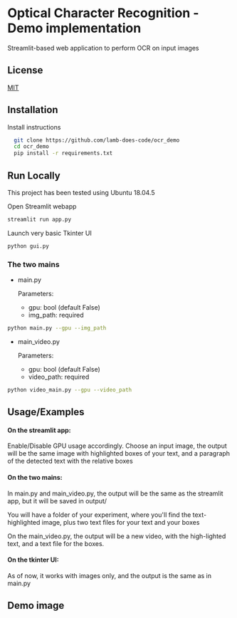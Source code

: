 
# Optical Character Recognition - Demo implementation

Streamlit-based web application to perform OCR on input images


## License

[MIT](https://choosealicense.com/licenses/mit/)

  
## Installation

Install instructions
```bash
  git clone https://github.com/lamb-does-code/ocr_demo
  cd ocr_demo
  pip install -r requirements.txt
```

    
## Run Locally

This project has been tested using Ubuntu 18.04.5

Open Streamlit webapp
```bash
streamlit run app.py
```

Launch very basic Tkinter UI
```bash
python gui.py 
```

### The two mains

 * main.py 
    
    Parameters: 
    
     * gpu: bool (default False)
     * img_path: required
```bash
python main.py --gpu --img_path
```

* main_video.py

    Parameters:

     * gpu: bool (default False)
     * video_path: required

```bash
python video_main.py --gpu --video_path
```

  
## Usage/Examples

#### On the streamlit app:
Enable/Disable GPU usage accordingly.
Choose an input image, the output will be the same image with highlighted boxes of your text, and a paragraph of the detected text with the relative boxes

#### On the two mains:

In main.py and main_video.py, the output will be the same as the streamlit app, but it will be saved in output/

You will have a folder of your experiment, where you'll find the text-highlighted image, plus two text files for your text and your boxes 

On the main_video.py, the output will be a new video, with the high-lighted text, and a text file for the boxes.

#### On the tkinter UI:

As of now, it works with images only, and the output is the same as in main.py


 ## Demo image

 

  